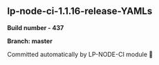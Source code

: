 ## lp-node-ci-1.1.16-release-YAMLs

**Build number - 437**

**Branch: master**

 Committed automatically by LP-NODE-CI module :rocket: